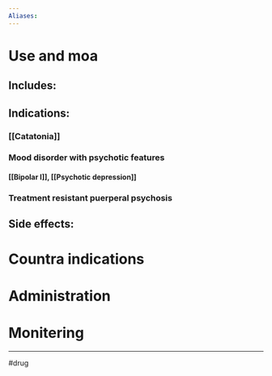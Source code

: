 ```yaml
---
Aliases:
---
```

# Use and moa
## Includes:
## Indications:
### [[Catatonia]]
### Mood disorder with psychotic features
#### [[Bipolar I]], [[Psychotic depression]]
### Treatment resistant puerperal psychosis
## Side effects:
# Countra indications
# Administration 
# Monitering 

---
#drug 